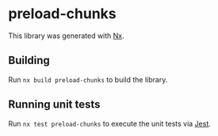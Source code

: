 # preload-chunks

This library was generated with [Nx](https://nx.dev).

## Building

Run `nx build preload-chunks` to build the library.

## Running unit tests

Run `nx test preload-chunks` to execute the unit tests via [Jest](https://jestjs.io).
